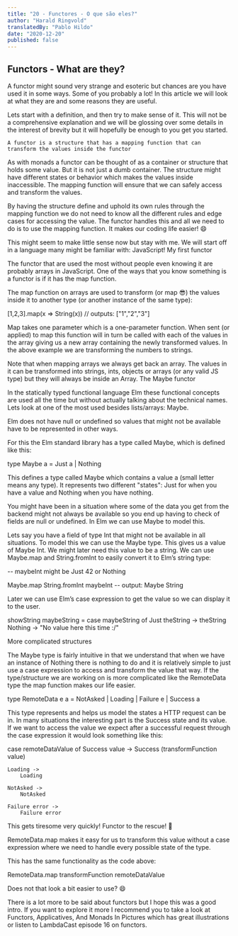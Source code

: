 ```yaml
---
title: "20 - Functores - O que são eles?"
author: "Harald Ringvold"
translatedBy: "Pablo Hildo"
date: "2020-12-20"
published: false
---
```


## Functors - What are they?

A functor might sound very strange and esoteric but chances are you have used it in some ways. Some of you probably a lot! In this article we will look at what they are and some reasons they are useful.

Lets start with a definition, and then try to make sense of it. This will not be a comprehensive explanation and we will be glossing over some details in the interest of brevity but it will hopefully be enough to you get you started.

    A functor is a structure that has a mapping function that can transform the values inside the functor

As with monads a functor can be thought of as a container or structure that holds some value. But it is not just a dumb container. The structure might have different states or behavior which makes the values inside inaccessible. The mapping function will ensure that we can safely access and transform the values.

By having the structure define and uphold its own rules through the mapping function we do not need to know all the different rules and edge cases for accessing the value. The functor handles this and all we need to do is to use the mapping function. It makes our coding life easier! 😄

This might seem to make little sense now but stay with me. We will start off in a language many might be familiar with: JavaScript!
My first functor

The functor that are used the most without people even knowing it are probably arrays in JavaScript. One of the ways that you know something is a functor is if it has the map function.

The map function on arrays are used to transform (or map 😎) the values inside it to another type (or another instance of the same type):

[1,2,3].map(x => String(x))
// outputs: ["1","2","3"]

Map takes one parameter which is a one-parameter function. When sent (or applied) to map this function will in turn be called with each of the values in the array giving us a new array containing the newly transformed values. In the above example we are transforming the numbers to strings.

Note that when mapping arrays we always get back an array. The values in it can be transformed into strings, ints, objects or arrays (or any valid JS type) but they will always be inside an Array.
The Maybe functor

In the statically typed functional language Elm these functional concepts are used all the time but without actually talking about the technical names. Lets look at one of the most used besides lists/arrays: Maybe.

Elm does not have null or undefined so values that might not be available have to be represented in other ways.

For this the Elm standard library has a type called Maybe, which is defined like this:

type Maybe a
    = Just a
    | Nothing

This defines a type called Maybe which contains a value a (small letter means any type). It represents two different "states": Just for when you have a value and Nothing when you have nothing.

You might have been in a situation where some of the data you get from the backend might not always be available so you end up having to check of fields are null or undefined. In Elm we can use Maybe to model this.

Lets say you have a field of type Int that might not be available in all situations. To model this we can use the Maybe type. This gives us a value of Maybe Int. We might later need this value to be a string. We can use Maybe.map and String.fromInt to easily convert it to Elm’s string type:

-- maybeInt might be Just 42 or Nothing

Maybe.map String.fromInt maybeInt
-- output: Maybe String

Later we can use Elm’s case expression to get the value so we can display it to the user.

showString maybeString =
    case maybeString of 
        Just theString ->
            theString
        Nothing ->
            "No value here this time :/"

More complicated structures

The Maybe type is fairly intuitive in that we understand that when we have an instance of Nothing there is nothing to do and it is relatively simple to just use a case expression to access and transform the value that way. If the type/structure we are working on is more complicated like the RemoteData type the map function makes our life easier.

type RemoteData e a
    = NotAsked
    | Loading
    | Failure e
    | Success a

This type represents and helps us model the states a HTTP request can be in. In many situations the interesting part is the Success state and its value. If we want to access the value we expect after a successful request through the case expression it would look something like this:

case remoteDataValue of
    Success value ->
        Success (transformFunction value)

    Loading ->
        Loading

    NotAsked ->
        NotAsked

    Failure error ->
        Failure error

This gets tiresome very quickly! Functor to the rescue! 🎉

RemoteData.map makes it easy for us to transform this value without a case expression where we need to handle every possible state of the type.

This has the same functionality as the code above:

RemoteData.map transformFunction remoteDataValue

Does not that look a bit easier to use? 😄

There is a lot more to be said about functors but I hope this was a good intro. If you want to explore it more I recommend you to take a look at Functors, Applicatives, And Monads In Pictures which has great illustrations or listen to LambdaCast episode 16 on functors.
